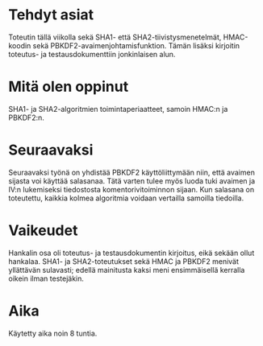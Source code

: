 # Tehdyt asiat
Toteutin tällä viikolla sekä SHA1- että SHA2-tiivistysmenetelmät, HMAC-koodin sekä PBKDF2-avaimenjohtamisfunktion. Tämän lisäksi kirjoitin toteutus- ja testausdokumenttiin jonkinlaisen alun.

# Mitä olen oppinut
SHA1- ja SHA2-algoritmien toimintaperiaatteet, samoin HMAC:n ja PBKDF2:n. 

# Seuraavaksi
Seuraavaksi työnä on yhdistää PBKDF2 käyttöliittymään niin, että avaimen sijasta voi käyttää salasanaa. Tätä varten tulee myös luoda tuki avaimen ja IV:n lukemiseksi tiedostosta komentorivitoiminnon sijaan. Kun salasana on toteutettu, kaikkia kolmea algoritmia voidaan vertailla samoilla tiedoilla.

# Vaikeudet
Hankalin osa oli toteutus- ja testausdokumentin kirjoitus, eikä sekään ollut hankalaa. SHA1- ja SHA2-toteutukset sekä HMAC ja PBKDF2 menivät yllättävän sulavasti; edellä mainitusta kaksi meni ensimmäisellä kerralla oikein ilman testejäkin.

# Aika
Käytetty aika noin 8 tuntia.

